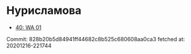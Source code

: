 # Нурисламова
- [40: WA 01](40.md)

Commit: 828b20b5d84941ff44682c8b525c680608aa0ca3
 fetched at: 20201216-221744
